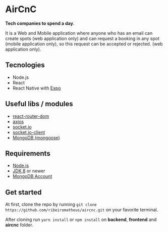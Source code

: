 # AirCnC
**Tech companies to spend a day**.

It is a Web and Mobile application where anyone who has an email can create spots (web application only) and can request a booking in any spot (mobile application only), so this request can be accepted or rejected. (web application only).

## Tecnologies
- Node.js
- React
- React Native with [Expo](https://expo.io/learn)

## Useful libs / modules
- [react-router-dom](https://github.com/ReactTraining/react-router/tree/master/packages/react-router-dom)
- [axios](https://github.com/axios/axios)
- [socket.io](https://github.com/socketio/socket.io)
- [socket.io-client](https://github.com/socketio/socket.io-client)
- [MongoDB (mongoose)](https://github.com/Automattic/mongoose)

## Requirements
- [Node.js](https://nodejs.org)
- [JDK 8](https://www.oracle.com/technetwork/java/javase/downloads/jdk8-downloads-2133151.html) or newer
- [MongoDB Account](https://www.mongodb.com/cloud/atlas/efficiency?utm_source=google&utm_campaign=gs_americas_brazil_search_brand_atlas_desktop&utm_term=mongodb%20atlas&utm_medium=cpc_paid_search&utm_ad=e&gclid=EAIaIQobChMI0qq946XM5gIVCwWRCh1b_A2XEAAYASABEgIBVfD_BwE)

## Get started
At first, clone the repo by running `git clone https://github.com/ribeiromatheus/aircnc.git` on your favorite terminal.

After cloning run `yarn install` or `npm install` on **backend**, **frontend** and **aircnc** folder.
